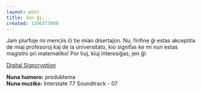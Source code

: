 ```yaml
---
layout: post
title: Jen ĝi...
created: 1106377080
---
```

Jam plurfoje mi menciis ĉi tie mian disertaĵon.  Nu, finfine ĝi estas akceptita de miaj profesoroj kaj de la universitato, kio signifas ke mi nun estas magistro pri matematiko!  Por tiuj, kiuj interesiĝas, jen ĝi:

<a href="/files/Digital_Signcryption.pdf">Digital Signcryption</a>

**Nuna humoro:** produktema  
**Nuna muziko:** Interstate 77 Soundtrack - 07
